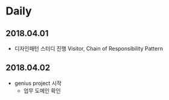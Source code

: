 # Daily

## 2018.04.01
* 디자인패턴 스터디 진행 Visitor, Chain of Responsibility Pattern

## 2018.04.02
* genius project 시작
  * 업무 도메인 확인  
